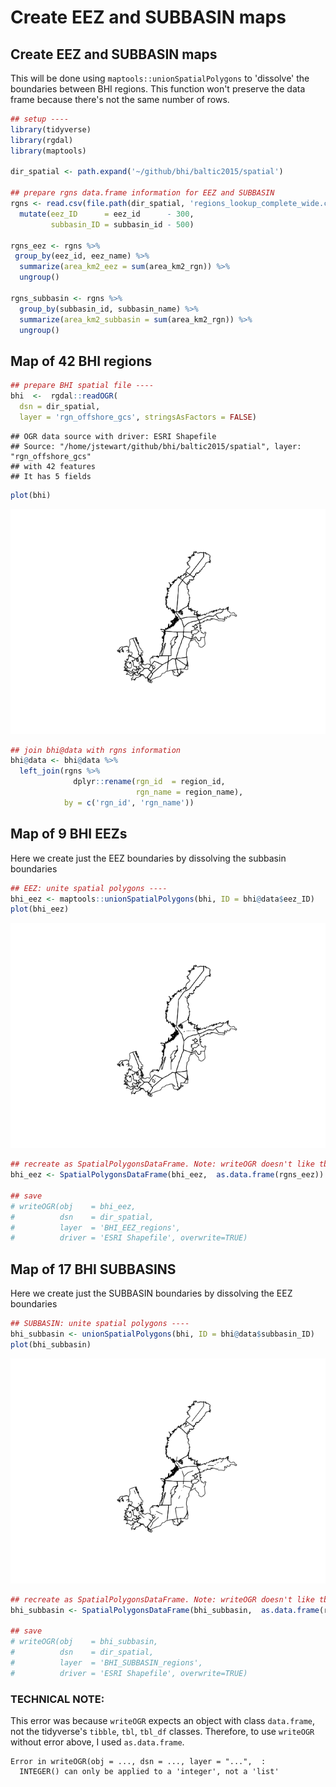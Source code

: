Create EEZ and SUBBASIN maps
================

Create EEZ and SUBBASIN maps
----------------------------

This will be done using `maptools::unionSpatialPolygons` to 'dissolve' the boundaries between BHI regions. This function won't preserve the data frame because there's not the same number of rows.

``` r
## setup ----
library(tidyverse)
library(rgdal)
library(maptools)

dir_spatial <- path.expand('~/github/bhi/baltic2015/spatial')

## prepare rgns data.frame information for EEZ and SUBBASIN
rgns <- read.csv(file.path(dir_spatial, 'regions_lookup_complete_wide.csv'), stringsAsFactors = FALSE) %>%
  mutate(eez_ID      = eez_id      - 300,
         subbasin_ID = subbasin_id - 500)

rgns_eez <- rgns %>%
 group_by(eez_id, eez_name) %>%
  summarize(area_km2_eez = sum(area_km2_rgn)) %>%
  ungroup()

rgns_subbasin <- rgns %>%
  group_by(subbasin_id, subbasin_name) %>%
  summarize(area_km2_subbasin = sum(area_km2_rgn)) %>%
  ungroup()
```

Map of 42 BHI regions
---------------------

``` r
## prepare BHI spatial file ----
bhi  <-  rgdal::readOGR(
  dsn = dir_spatial,
  layer = 'rgn_offshore_gcs', stringsAsFactors = FALSE)
```

    ## OGR data source with driver: ESRI Shapefile 
    ## Source: "/home/jstewart/github/bhi/baltic2015/spatial", layer: "rgn_offshore_gcs"
    ## with 42 features
    ## It has 5 fields

``` r
plot(bhi)
```

![](create_eez_basin_maps_files/figure-markdown_github/unnamed-chunk-2-1.png)

``` r
## join bhi@data with rgns information
bhi@data <- bhi@data %>%
  left_join(rgns %>%
              dplyr::rename(rgn_id  = region_id,
                            rgn_name = region_name),
            by = c('rgn_id', 'rgn_name'))
```

Map of 9 BHI EEZs
-----------------

Here we create just the EEZ boundaries by dissolving the subbasin boundaries

``` r
## EEZ: unite spatial polygons ----
bhi_eez <- maptools::unionSpatialPolygons(bhi, ID = bhi@data$eez_ID)
plot(bhi_eez)
```

![](create_eez_basin_maps_files/figure-markdown_github/unnamed-chunk-3-1.png)

``` r
## recreate as SpatialPolygonsDataFrame. Note: writeOGR doesn't like tbl_dfs, only data.frames
bhi_eez <- SpatialPolygonsDataFrame(bhi_eez,  as.data.frame(rgns_eez))

## save
# writeOGR(obj    = bhi_eez,
#          dsn    = dir_spatial,
#          layer  = 'BHI_EEZ_regions',
#          driver = 'ESRI Shapefile', overwrite=TRUE)
```

Map of 17 BHI SUBBASINS
-----------------------

Here we create just the SUBBASIN boundaries by dissolving the EEZ boundaries

``` r
## SUBBASIN: unite spatial polygons ----
bhi_subbasin <- unionSpatialPolygons(bhi, ID = bhi@data$subbasin_ID)
plot(bhi_subbasin)
```

![](create_eez_basin_maps_files/figure-markdown_github/unnamed-chunk-4-1.png)

``` r
## recreate as SpatialPolygonsDataFrame. Note: writeOGR doesn't like tbl_dfs, only data.frames
bhi_subbasin <- SpatialPolygonsDataFrame(bhi_subbasin,  as.data.frame(rgns_subbasin))

## save
# writeOGR(obj    = bhi_subbasin,
#          dsn    = dir_spatial,
#          layer  = 'BHI_SUBBASIN_regions',
#          driver = 'ESRI Shapefile', overwrite=TRUE)
```

### TECHNICAL NOTE:

This error was because `writeOGR` expects an object with class `data.frame`, not the tidyverse's `tibble`, `tbl`, `tbl_df` classes. Therefore, to use `writeOGR` without error above, I used `as.data.frame`.

    Error in writeOGR(obj = ..., dsn = ..., layer = "...",  : 
      INTEGER() can only be applied to a 'integer', not a 'list'
